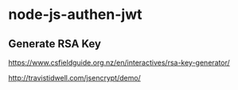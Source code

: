 # node-js-authen-jwt

## Generate RSA Key
https://www.csfieldguide.org.nz/en/interactives/rsa-key-generator/

http://travistidwell.com/jsencrypt/demo/

